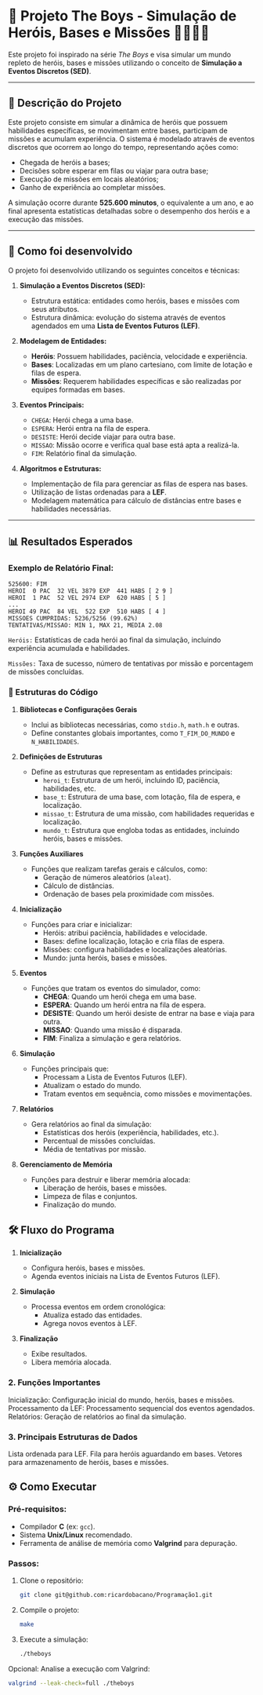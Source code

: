 # 🌟 Projeto The Boys - Simulação de Heróis, Bases e Missões 🦸‍♂️🦸‍♀️

Este projeto foi inspirado na série *The Boys* e visa simular um mundo repleto de heróis, bases e missões utilizando o conceito de **Simulação a Eventos Discretos (SED)**.

---

## 📝 Descrição do Projeto

Este projeto consiste em simular a dinâmica de heróis que possuem habilidades específicas, se movimentam entre bases, participam de missões e acumulam experiência. O sistema é modelado através de eventos discretos que ocorrem ao longo do tempo, representando ações como:

- Chegada de heróis a bases;
- Decisões sobre esperar em filas ou viajar para outra base;
- Execução de missões em locais aleatórios;
- Ganho de experiência ao completar missões.

A simulação ocorre durante **525.600 minutos**, o equivalente a um ano, e ao final apresenta estatísticas detalhadas sobre o desempenho dos heróis e a execução das missões.

---

## 🚀 Como foi desenvolvido

O projeto foi desenvolvido utilizando os seguintes conceitos e técnicas:

1. **Simulação a Eventos Discretos (SED):**
   - Estrutura estática: entidades como heróis, bases e missões com seus atributos.
   - Estrutura dinâmica: evolução do sistema através de eventos agendados em uma **Lista de Eventos Futuros (LEF)**.

2. **Modelagem de Entidades:**
   - **Heróis**: Possuem habilidades, paciência, velocidade e experiência.
   - **Bases**: Localizadas em um plano cartesiano, com limite de lotação e filas de espera.
   - **Missões**: Requerem habilidades específicas e são realizadas por equipes formadas em bases.

3. **Eventos Principais:**
   - `CHEGA`: Herói chega a uma base.
   - `ESPERA`: Herói entra na fila de espera.
   - `DESISTE`: Herói decide viajar para outra base.
   - `MISSAO`: Missão ocorre e verifica qual base está apta a realizá-la.
   - `FIM`: Relatório final da simulação.

4. **Algoritmos e Estruturas:**
   - Implementação de fila para gerenciar as filas de espera nas bases.
   - Utilização de listas ordenadas para a **LEF**.
   - Modelagem matemática para cálculo de distâncias entre bases e habilidades necessárias.

---

## 📊 Resultados Esperados

### Exemplo de Relatório Final:
```plaintext
525600: FIM
HEROI  0 PAC  32 VEL 3879 EXP  441 HABS [ 2 9 ]
HEROI  1 PAC  52 VEL 2974 EXP  620 HABS [ 5 ]
...
HEROI 49 PAC  84 VEL  522 EXP  510 HABS [ 4 ]
MISSOES CUMPRIDAS: 5236/5256 (99.62%)
TENTATIVAS/MISSAO: MIN 1, MAX 21, MEDIA 2.08
``` 

`Heróis:` Estatísticas de cada herói ao final da simulação, incluindo experiência acumulada e habilidades.

`Missões:` Taxa de sucesso, número de tentativas por missão e porcentagem de missões concluídas.

### 🧩 Estruturas do Código

1. **Bibliotecas e Configurações Gerais**
   - Inclui as bibliotecas necessárias, como `stdio.h`, `math.h` e outras.
   - Define constantes globais importantes, como `T_FIM_DO_MUNDO` e `N_HABILIDADES`.

2. **Definições de Estruturas**
   - Define as estruturas que representam as entidades principais:
     - `heroi_t`: Estrutura de um herói, incluindo ID, paciência, habilidades, etc.
     - `base_t`: Estrutura de uma base, com lotação, fila de espera, e localização.
     - `missao_t`: Estrutura de uma missão, com habilidades requeridas e localização.
     - `mundo_t`: Estrutura que engloba todas as entidades, incluindo heróis, bases e missões.

3. **Funções Auxiliares**
   - Funções que realizam tarefas gerais e cálculos, como:
     - Geração de números aleatórios (`aleat`).
     - Cálculo de distâncias.
     - Ordenação de bases pela proximidade com missões.

4. **Inicialização**
   - Funções para criar e inicializar:
     - Heróis: atribui paciência, habilidades e velocidade.
     - Bases: define localização, lotação e cria filas de espera.
     - Missões: configura habilidades e localizações aleatórias.
     - Mundo: junta heróis, bases e missões.

5. **Eventos**
   - Funções que tratam os eventos do simulador, como:
     - **CHEGA**: Quando um herói chega em uma base.
     - **ESPERA**: Quando um herói entra na fila de espera.
     - **DESISTE**: Quando um herói desiste de entrar na base e viaja para outra.
     - **MISSAO**: Quando uma missão é disparada.
     - **FIM**: Finaliza a simulação e gera relatórios.

6. **Simulação**
   - Funções principais que:
     - Processam a Lista de Eventos Futuros (LEF).
     - Atualizam o estado do mundo.
     - Tratam eventos em sequência, como missões e movimentações.

7. **Relatórios**
   - Gera relatórios ao final da simulação:
     - Estatísticas dos heróis (experiência, habilidades, etc.).
     - Percentual de missões concluídas.
     - Média de tentativas por missão.

8. **Gerenciamento de Memória**
   - Funções para destruir e liberar memória alocada:
     - Liberação de heróis, bases e missões.
     - Limpeza de filas e conjuntos.
     - Finalização do mundo.

## 🛠️ Fluxo do Programa

1. **Inicialização**
   - Configura heróis, bases e missões.
   - Agenda eventos iniciais na Lista de Eventos Futuros (LEF).

2. **Simulação**
   - Processa eventos em ordem cronológica:
     - Atualiza estado das entidades.
     - Agrega novos eventos à LEF.

3. **Finalização**
   - Exibe resultados.
   - Libera memória alocada.

### 2. Funções Importantes

Inicialização: Configuração inicial do mundo, heróis, bases e missões.
Processamento da LEF: Processamento sequencial dos eventos agendados.
Relatórios: Geração de relatórios ao final da simulação.

### 3. Principais Estruturas de Dados

Lista ordenada para LEF.
Fila para heróis aguardando em bases.
Vetores para armazenamento de heróis, bases e missões.

## ⚙️ Como Executar

### Pré-requisitos:
- Compilador **C** (ex: `gcc`).
- Sistema **Unix/Linux** recomendado.
- Ferramenta de análise de memória como **Valgrind** para depuração.

### Passos:

1. Clone o repositório:
   ```bash
   git clone git@github.com:ricardobacano/Programação1.git
   ``` 

2. Compile o projeto:
   ```bash
   make 
   ``` 
3. Execute a simulação:
   ```bash
   ./theboys
   ```
   
Opcional: Analise a execução com Valgrind:
   ```bash
   valgrind --leak-check=full ./theboys
   ``` 

